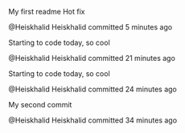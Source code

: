 My first readme
Hot fix

@Heiskhalid
Heiskhalid committed 5 minutes ago
 
Starting to code today, so cool

@Heiskhalid
Heiskhalid committed 21 minutes ago
 
Starting to code today, so cool

@Heiskhalid
Heiskhalid committed 24 minutes ago
 
My second commit

@Heiskhalid
Heiskhalid committed 34 minutes ago
